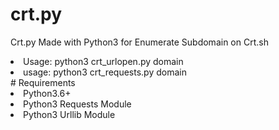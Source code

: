 # crt.py
Crt.py Made with Python3 for Enumerate Subdomain on Crt.sh
  <li> Usage: python3 crt_urlopen.py domain</li>
  <li> usage: python3 crt_requests.py domain </li>
# Requirements 
  <li>Python3.6+ </li>
  <li>Python3 Requests Module </li>
  <li>Python3 Urllib Module </li>

  
